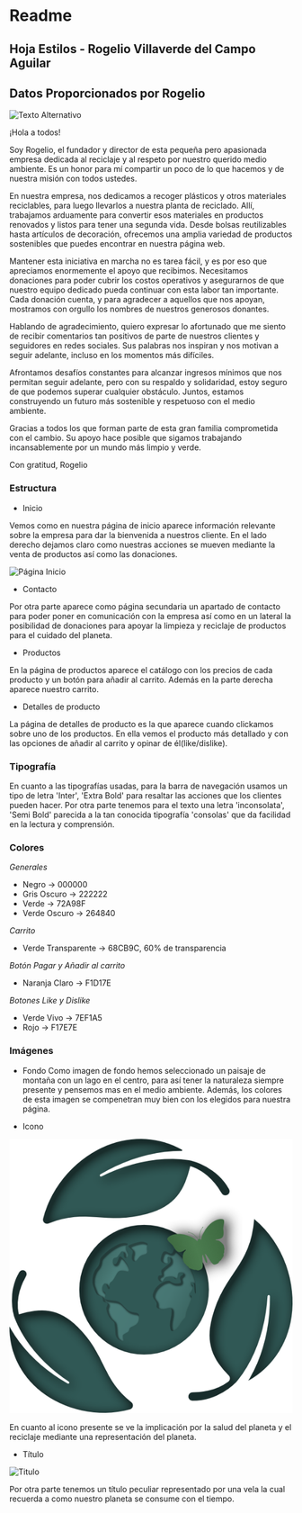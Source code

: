 # Readme #

## Hoja Estilos - Rogelio Villaverde del Campo Aguilar ##

## Datos Proporcionados por Rogelio ##
![Texto Alternativo](https://i.kym-cdn.com/entries/icons/original/000/047/264/josh_hutcherson_whistle.jpg)

¡Hola a todos!

Soy Rogelio, el fundador y director de esta pequeña pero apasionada empresa dedicada al reciclaje y al respeto por nuestro querido medio ambiente. Es un honor para mí compartir un poco de lo que hacemos y de nuestra misión con todos ustedes.

En nuestra empresa, nos dedicamos a recoger plásticos y otros materiales reciclables, para luego llevarlos a nuestra planta de reciclado. Allí, trabajamos arduamente para convertir esos materiales en productos renovados y listos para tener una segunda vida. Desde bolsas reutilizables hasta artículos de decoración, ofrecemos una amplia variedad de productos sostenibles que puedes encontrar en nuestra página web.

Mantener esta iniciativa en marcha no es tarea fácil, y es por eso que apreciamos enormemente el apoyo que recibimos. Necesitamos donaciones para poder cubrir los costos operativos y asegurarnos de que nuestro equipo dedicado pueda continuar con esta labor tan importante. Cada donación cuenta, y para agradecer a aquellos que nos apoyan, mostramos con orgullo los nombres de nuestros generosos donantes.

Hablando de agradecimiento, quiero expresar lo afortunado que me siento de recibir comentarios tan positivos de parte de nuestros clientes y seguidores en redes sociales. Sus palabras nos inspiran y nos motivan a seguir adelante, incluso en los momentos más difíciles.

Afrontamos desafíos constantes para alcanzar ingresos mínimos que nos permitan seguir adelante, pero con su respaldo y solidaridad, estoy seguro de que podemos superar cualquier obstáculo. Juntos, estamos construyendo un futuro más sostenible y respetuoso con el medio ambiente.

Gracias a todos los que forman parte de esta gran familia comprometida con el cambio. Su apoyo hace posible que sigamos trabajando incansablemente por un mundo más limpio y verde.

Con gratitud,
Rogelio

### Estructura ###

- Inicio 

Vemos como en nuestra página de inicio aparece información relevante sobre la empresa para dar la bienvenida a nuestros cliente. 
En el lado derecho dejamos claro como nuestras acciones se mueven mediante la venta de productos así como las donaciones.

![Página Inicio]()


- Contacto 

Por otra parte aparece como página secundaria un apartado de contacto para poder poner en comunicación con la empresa así como en un lateral la posibilidad de donaciones para apoyar la limpieza y reciclaje de productos para el cuidado del planeta. 



- Productos

En la página de productos aparece el catálogo con los precios de cada producto y un botón para añadir al carrito. Además en la parte derecha aparece nuestro carrito.

- Detalles de producto

La página de detalles de producto es la que aparece cuando clickamos sobre uno de los productos. En ella vemos el producto más detallado y con las opciones de añadir al carrito y opinar de él(like/dislike).


### Tipografía ###

En cuanto a las tipografías usadas, para la barra de navegación usamos un tipo de letra 'Inter', 'Extra Bold' para resaltar las acciones que los clientes pueden hacer.
Por otra parte tenemos para el texto una letra 'inconsolata',  'Semi Bold' parecida a la tan conocida tipografía 'consolas' que da facilidad en la lectura y comprensión.

### Colores ###
*Generales*
- Negro -> 000000
- Gris Oscuro -> 222222
- Verde -> 72A98F
- Verde Oscuro -> 264840

*Carrito*
- Verde Transparente -> 68CB9C, 60% de transparencia

*Botón Pagar y Añadir al carrito*
- Naranja Claro -> F1D17E

*Botones Like y Dislike*
- Verde Vivo -> 7EF1A5
- Rojo -> F17E7E

### Imágenes ###
- Fondo
Como imagen de fondo hemos seleccionado un paisaje de montaña con un lago en el centro, para así tener la naturaleza siempre presente y pensemos mas en el medio ambiente. Además, los colores de esta imagen se compenetran muy bien con los elegidos para nuestra página.

- Icono 

![Texto Alternativo](https://github.com/dgonrom2803/DIWEB/blob/master/Tema%20-%204/Actividades/NightmareProductions/images/economia-circolare.png)

En cuanto al icono presente se ve la implicación por la salud del planeta y el reciclaje mediante una representación del planeta. 

- Título 

![Titulo](https://www.biosaveplasticfree.it/wp-content/uploads/2021/07/logo-verde-300x181.png)

Por otra parte tenemos un título peculiar representado por una vela la cual recuerda a como nuestro planeta se consume con el tiempo. 

